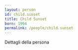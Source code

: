 ```yaml
---
layout: person
id: child.sunset
title: Child Sunset
born: 1994
permalink: /people/child.sunset
---
```


Dettagli della persona 